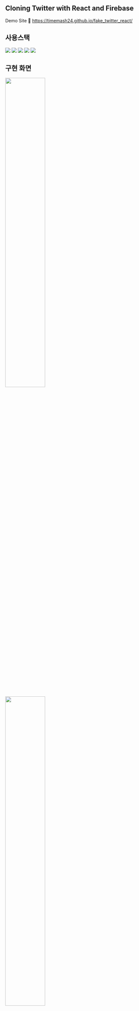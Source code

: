 ## Cloning Twitter with React and Firebase
Demo Site 🔗 https://timemash24.github.io/fake_twitter_react/

## 사용스택
<img src="https://img.shields.io/badge/Firebase 9.10.0-FFCA28?style=for-the-badge&logo=firebase&logoColor=white"/> <img src="https://img.shields.io/badge/React 18.2.0-61DAFB?style=for-the-badge&logo=react&logoColor=white"/> <img src="https://img.shields.io/badge/Javascript-F7DF1E?style=for-the-badge&logo=javascript&logoColor=white"/> <img src="https://img.shields.io/badge/HTML5-E34F26?style=for-the-badge&logo=html5&logoColor=white"/> <img src="https://img.shields.io/badge/CSS3-572B6?style=for-the-badge&logo=css3&logoColor=white"/>

## 구현 화면
<img src="https://user-images.githubusercontent.com/56548122/195624682-ca9bd323-170b-428e-8052-fba41e9d3a87.PNG" width="50%" height="50%" />
<img src="https://user-images.githubusercontent.com/56548122/195624689-ea22d36c-1ff4-44ff-9db1-04d3194495e0.PNG" width="50%" height="50%" />
<img src="https://user-images.githubusercontent.com/56548122/195624693-e17bec41-1870-4fee-8207-be7500738c09.PNG" width="50%" height="50%" />

## 기능 설명
- 회원가입 & 로그인
  - Firebase auth 활용하여 이메일 회원가입 후 로그인 또는 구글, 깃허브 로그인 가능
  - 로그인 후 홈화면으로 이동하여 트윗 작성 가능

- 새로운 트윗 작성하기
  - 이미지 파일과 함께 게시 가능
  - Firebase firestore에 트윗 정보, storage에 이미지 저장 후 활용하여 실시간 업데이트
  - 작성자의 프로필 사진과 이름 표시

- 트윗 관련 기능들
  - firestore에 저장된 트윗 정보 활용하여 본인이 작성한 트윗만 수정, 삭제 가능하고 실시간 업데이트
  - 좋아요, 리트윗 한 유저 수와 답글로 달린 트윗 수 표시
  - 답글 아이콘 클릭시 답글 트윗 하단에 보여주기
  - 답글은 답하고자 하는 트윗의 작성자 표시하기

- 마이페이지
  - auth, firestore, storage 활용하여 사용자 프로필 이름과 사진 수정 기능과 로그아웃
  - My Tweets: 사용자가 작성한 트윗과 리트윗한 트윗 모아보기
  - Liked Tweets: 사용자가 좋아요를 누른 트윗 모아보기

